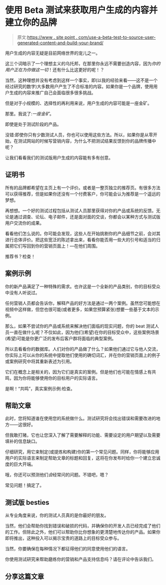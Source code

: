 # 使用 Beta 测试来获取用户生成的内容并建立你的品牌

> 原文:[https://www . site point . com/use-a-beta-test-to-source-user-generated-content-and-build-your-brand/](https://www.sitepoint.com/use-a-beta-test-to-source-user-generated-content-and-build-your-brand/)

用户生成的内容无疑是目前网络世界的宠儿之一。

这三个词暗示了一个理想主义的乌托邦，在那里你永远不需要创造内容，因为*你的用户正在为你做这一切*！还有什么比这更好的呢！？

当然，这种理想并没有考虑到这样一个事实，即(以我的经验来看——这不是一个经过研究的数字)大多数用户产生了不合标准的内容。如果你是一个品牌，使用用户生成的内容来推广自己会面临很多很多挑战。

但是对于小规模的、选择性的再利用来说，用户生成的内容可能是一座金矿。

那里。我说了:*一座金矿*。

即使是处于测试阶段的产品。

没错:即使你只有少数测试人员，你也可以使用这些方法。所以，如果你是从零开始，在测试网站的时候写营销内容，为什么不把测试结果反馈到你的品牌传播中呢？

让我们看看我们的测试版用户生成的内容能有多有创意。

## 证明书

所有的品牌都希望在主页上有一个评价。或者是一整页独立的推荐页。有很多方法可以获得推荐，但是如果你还没有一个付费客户，你可能会认为推荐是一个遥远的梦想。

再想想。一个好的测试过程包括从测试人员那里获得对你的产品或系统的反馈。无论是通过调查、论坛、电子邮件，还是面对面的交谈，你都会以某种方式与测试版用户交流你的成果。

看看他们怎么说的。你可能会发现，这些人在开始挑剔你的产品细节之前，会对其进行总体评价。把这些宽泛的陈述拿出来，看看你能否用一些大的引号和适当的归属把它们写回到你的营销页面上！—在他们周围。

推荐书？检查！

## 案例示例

你的新产品满足了一种特殊的需求。也许这是一个全新的产品类别，你的目标受众中没有人听说过。

任何营销人员都会告诉你，解释产品的好方法是通过一两个案例。虽然您可能想在视频中这样做，但您也很可能(或者更多，如果您预算紧张)想要一些基于文本的示例。

那么，如果不尝试你的产品或系统来解决他们面临的现实问题，你的 beat 测试人员一直在做什么呢？不仅如此，因为他们(希望)在你的目标受众中，这些案例场景(希望)可能是你更广泛的发布后客户群将面临的典型案例。

所以去看看你的数据库。人们对你的产品做了什么？如果他们通过它与他人交流，你实际上可以从你的系统中提取他们使用的确切词汇，并在你的营销页面上的例子或案例研究中将其重新表述为引用。

它们在概念上是相关的，因为它们是真实的案例。但是他们也可能在情感上有共鸣，因为你将能够使用你的目标用户的实际语言。

是啊！“共鸣”，真实案例示例:检查。

## 帮助文章

此时，您将知道谁在使用您的系统做什么。测试研究将会找出错误和需要改进的地方——这很好。

但我敢打赌，它也让您深入了解了需要解释的功能、需要设定的用户期望以及需要填补的信息缺口。

仔细研究，用它来制定(或提炼和构建)你的第一个常见问题。同样，你将能够应用用户的实际语言来制定帮助文章的标题和回复，这将在你发布时给你一个建立忠诚度的巨大开端。

哦，你还可以预测他们*会*经常问的问题。不错吧，嗯？

常见问题！搞定了。

## 测试版 besties

从专业角度来说，你的测试人员真的是你最好的朋友。

当然，他们会帮助你找到错误和破损的代码，并确保你的开发人员已经完成了他们的工作。但除此之外，他们可以帮助你比你想象的更清楚地传达你的产品。如果你即将推出，这种投入可以揭示宝贵的道路上的目标受众参与。

当然，你要确保在每种情况下都征得他们的同意使用他们的语言。

你使用测试研究来帮助磨练你的营销和产品支持信息吗？请在评论中告诉我们。

## 分享这篇文章
